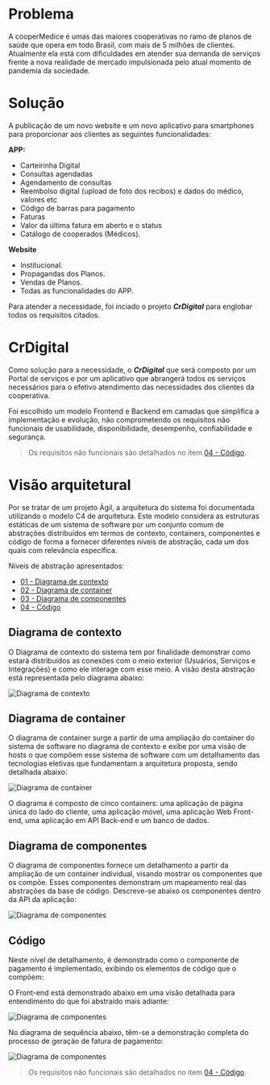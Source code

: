 # Problema

A cooperMedice é umas das maiores cooperativas no ramo de planos de saúde que opera em todo Brasil, com mais de 5 milhões de clientes.
Atualmente ela está com dificuldades em atender sua demanda de serviços frente a nova realidade de mercado impulsionada pelo atual momento de pandemia da sociedade.

# Solução
A publicação de um novo website e um novo aplicativo para smartphones para proporcionar aos clientes as seguintes funcionalidades:

**APP:**
 - Carteirinha Digital
 - Consultas agendadas
 - Agendamento de consultas
 - Reembolso digital (upload de foto dos recibos) e dados do médico, valores etc
 - Código de barras para pagamento
 - Faturas
 - Valor da última fatura em aberto e o status
 - Catálogo de cooperados (Médicos).

**Website**
- Institucional.
- Propagandas dos Planos.
- Vendas de Planos.
- Todas as funcionalidades do APP.

Para atender a necessidade, foi inciado o projeto ***CrDigital*** para englobar todos os requisitos citados.
# CrDigital
Como solução para a necessidade, o ***CrDigital*** que será composto por um Portal de serviços e por um aplicativo que abrangerá todos os serviços necessários para o efetivo atendimento das necessidades dos clientes da cooperativa.

Foi escolhido um modelo Frontend e Backend em camadas que simplifica a implementação e evolução, não comprometendo os requisitos não funcionais de usabilidade, disponibilidade, desempenho, confiabilidade e segurança.

>Os requisitos não funcionais são detalhados no item [04 - Código](https://github.com/elissonlobao/igti-arq-web-trabalho-pratico/blob/main/docs/04-codigo/HOME.md).

# Visão arquitetural
Por se tratar de um projeto Ágil, a arquitetura do sistema foi documentada utilizando o modelo C4 de arquitetura. Este modelo considera as estruturas estáticas de um sistema de software por um conjunto comum de abstrações distribuídos em termos de contexto, containers, componentes e código de forma a fornecer diferentes níveis de abstração, cada um dos quais com relevância específica.

Níveis de abstração apresentados:

*  [01 - Diagrama de contexto](#diagrama-de-contexto)
*  [02 - Diagrama de container](#diagrama-de-container)
*  [03 - Diagrama de componentes](#diagrama-de-componentes)
*  [04 - Código](#código)
 

## Diagrama de contexto

O Diagrama de contexto do sistema tem por finalidade demonstrar como estará distribuídos as conexões com o meio exterior (Usuários, Serviços e Integrações) e como ele interage com esse meio. A visão desta abstração está representada pelo diagrama abaixo:

![Diagrama de contexto](https://github.com/elissonlobao/igti-arq-web-trabalho-pratico/blob/main/docs/01-diagrama-contexto/01-diagrama_contexto.svg  "Diagrama de contexto")

## Diagrama de container
O diagrama de container surge a partir de uma ampliação do container do sistema de software no diagrama de contexto e exibe por uma visão de hosts o que compõem esse sistema de software com um detalhamento das tecnologias eletivas que fundamentam a arquitetura proposta, sendo detalhada abaixo:

![Diagrama de container](https://github.com/elissonlobao/igti-arq-web-trabalho-pratico/blob/main/docs/02-diagrama-de-container/02-diagrama-de-container.svg  "Diagrama de container")

O diagrama é composto de cinco containers: uma aplicação de página única do lado do cliente, uma aplicação móvel, uma aplicação Web Front-end, uma aplicação em API Back-end e um banco de dados.

## Diagrama de componentes
O diagrama de componentes fornece um detalhamento a partir da ampliação de um container individual, visando mostrar os componentes que os compõe. Esses componentes demonstram um mapeamento real das abstrações da base de código. Descreve-se abaixo os componentes dentro da API da aplicação:

![Diagrama de componentes](https://github.com/elissonlobao/igti-arq-web-trabalho-pratico/blob/main/docs/03-diagrama-de-componentes/03-diagrama-de-componentes.svg  "Diagrama de componentes")
  

## Código
Neste nível de detalhamento, é demonstrado como o componente de pagamento é implementado, exibindo os elementos de código que o compõem:
  
O Front-end está demonstrado abaixo em uma visão detalhada para entendimento do que foi abstraído mais adiante:
  
![Diagrama de componentes](https://github.com/elissonlobao/igti-arq-web-trabalho-pratico/blob/main/docs/04-codigo/01-front-end.svg  "Front-end")
  
No diagrama de sequência abaixo, têm-se a demonstração completa do processo de geração de fatura de pagamento:

![Diagrama de componentes](https://github.com/elissonlobao/igti-arq-web-trabalho-pratico/blob/main/docs/04-codigo/02-diagrama-sequencia.svg  "Front-end")

>Os requisitos não funcionais são detalhados no item [04 - Código](https://github.com/elissonlobao/igti-arq-web-trabalho-pratico/blob/main/docs/04-codigo/HOME.md).